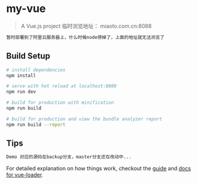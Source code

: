 # my-vue

> A Vue.js project
> 临时浏览地址： miaoto.com.cn:8088

``` bash
暂时部署到了阿里云服务器上，什么时候node停掉了，上面的地址就无法浏览了
```

## Build Setup

``` bash
# install dependencies
npm install

# serve with hot reload at localhost:8080
npm run dev

# build for production with minification
npm run build

# build for production and view the bundle analyzer report
npm run build --report
```

## Tips
``` bash
Demo 对应的源码在backup分支，master分支还在改动中...
```

For detailed explanation on how things work, checkout the [guide](http://vuejs-templates.github.io/webpack/) and [docs for vue-loader](http://vuejs.github.io/vue-loader).
